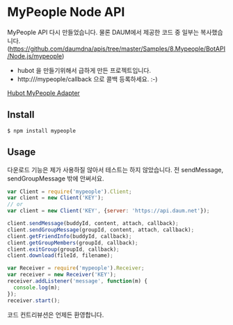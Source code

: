 # MyPeople Node API

MyPeople API 다시 만들었습니다. 물론 DAUM에서 제공한 코드 중 일부는 복사했습니다. (https://github.com/daumdna/apis/tree/master/Samples/8.Mypeople/BotAPI/Node.js/mypeople)

* hubot 을 만들기위해서 급하게 만든 프로젝트입니다.
* http://<host>/mypeople/callback 으로 콜백 등록하세요. :-)

[Hubot MyPeople Adapter](https://github.com/dgkim84/hubot-mypeople)

## Install

```shell
$ npm install mypeople
```

## Usage

다운로드 기능은 제가 사용하질 않아서 테스트는 하지 않았습니다. 전 sendMessage, sendGroupMessage 밖에 안써서요.

```javascript
var Client = require('mypeople').Client;
var client = new Client('KEY');
// or
var client = new Client('KEY', {server: 'https://api.daum.net'});

client.sendMessage(buddyId, content, attach, callback);
client.sendGroupMessage(groupId, content, attach, callback);
client.getFriendInfo(buddyId, callback);
client.getGroupMembers(groupId, callback);
client.exitGroup(groupId, callback);
client.download(fileId, filename);
```

```javascript
var Receiver = require('mypeople').Receiver;
var receiver = new Receiver('KEY');
receiver.addListener('message', function(m) {
  console.log(m);
});
receiver.start();
```

코드 컨트리뷰션은 언제든 환영합니다.

